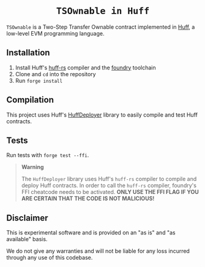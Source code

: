 <h1 align=center><code>
TSOwnable in Huff
</code></h1>

`TSOwnable` is a Two-Step Transfer Ownable contract implemented in [Huff](https://github.com/huff-language),
a low-level EVM programming language.

## Installation

1. Install Huff's [huff-rs](https://github.com/huff-language/huff-rs) compiler and the [foundry](https://github.com/foundry-rs/foundry) toolchain
2. Clone and `cd` into the repository
3. Run `forge install`

## Compilation

This project uses Huff's [HuffDeployer](https://github.com/huff-language/foundry-huff) library to
easily compile and test Huff contracts.

## Tests

Run tests with `forge test --ffi`.

> **Warning**
>
> The `HuffDeployer` library uses Huff's `huff-rs` compiler to compile and deploy Huff contracts.
> In order to call the `huff-rs` compiler, foundry's FFI cheatcode needs to be activated.
> **ONLY USE THE FFI FLAG IF YOU ARE CERTAIN THAT THE CODE IS NOT MALICIOUS!**

## Disclaimer

This is experimental software and is provided on an "as is" and "as available"
basis.

We do not give any warranties and will not be liable for any loss incurred
through any use of this codebase.
